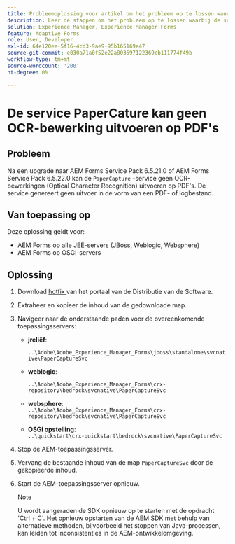 ```yaml
---
title: Probleemoplossing voor artikel om het probleem op te lossen wanneer de PaperCapture-service geen OCR-bewerkingen (Optical Character Recognition) uitvoert op PDF's.
description: Leer de stappen om het probleem op te lossen waarbij de service Documentdigitalisering geen OCR-bewerkingen (Optical Character Recognition) uitvoert op PDF's.
solution: Experience Manager, Experience Manager Forms
feature: Adaptive Forms
role: User, Developer
exl-id: 64e120ee-5f16-4cd3-9ae9-95b165169e47
source-git-commit: e030a71a0f52e22a803597122369cb111774f49b
workflow-type: tm+mt
source-wordcount: '200'
ht-degree: 0%

---
```



# De service PaperCature kan geen OCR-bewerking uitvoeren op PDF&#39;s

## Probleem

Na een upgrade naar AEM Forms Service Pack 6.5.21.0 of AEM Forms Service Pack 6.5.22.0 kan de `PaperCapture` -service geen OCR-bewerkingen (Optical Character Recognition) uitvoeren op PDF&#39;s. De service genereert geen uitvoer in de vorm van een PDF- of logbestand.

## Van toepassing op

Deze oplossing geldt voor:

* AEM Forms op alle JEE-servers (JBoss, Weblogic, Websphere)
* AEM Forms op OSGi-servers

## Oplossing

1. Download [ hotfix ](https://nam04.safelinks.protection.outlook.com/?url=https%3A%2F%2Fexperience.adobe.com%2F%23%2Fdownloads%2Fcontent%2Fsoftware-distribution%2Fen%2Faem.html%3Fpackage%3D%2Fcontent%2Fsoftware-distribution%2Fen%2Fdetails.html%2Fcontent%2Fdam%2Faem%2Fpublic%2Fadobe%2Fpackages%2Fcq650%2Fhotfix%2FPaperCaptureSvc.zip&amp;data=05%7C02%7Cruchitas%40adobe.com%7Cf50f80aab6994875271a08dc91f2f137%7Cfa7b1b5a7b34438794aed2c178decee1%7C0%7C0%7C638545719814675925%7CUnknown%7CTWFpbGZsb3d8eyJWIjoiMC4wLjAwMDAiLCJQIjoiV2luMzIiLCJBTiI6Ik1haWwiLCJXVCI6Mn0%3D%7C0%7C%7C%7C&amp;sdata=9pTrMfiMD%2B5kQezxsZwTdOmaaktxURR99d7f6wHr%2FWQ%3D&amp;reserved=0) van het portaal van de Distributie van de Software.
1. Extraheer en kopieer de inhoud van de gedownloade map.
1. Navigeer naar de onderstaande paden voor de overeenkomende toepassingsservers:
   * **jreliëf**:

     `..\Adobe\Adobe_Experience_Manager_Forms\jboss\standalone\svcnative\PaperCaptureSvc`
   * **weblogic**:

     `..\Adobe\Adobe_Experience_Manager_Forms\crx-repository\bedrock\svcnative\PaperCaptureSvc`
   * **websphere**:\
     `..\Adobe\Adobe_Experience_Manager_Forms\crx-repository\bedrock\svcnative\PaperCaptureSvc`
   * **OSGi opstelling**:\
     `..\quickstart\crx-quickstart\bedrock\svcnative\PaperCaptureSvc`
1. Stop de AEM-toepassingsserver.
1. Vervang de bestaande inhoud van de map `PaperCaptureSvc` door de gekopieerde inhoud.
1. Start de AEM-toepassingsserver opnieuw.

   >[!NOTE]
   >
   > U wordt aangeraden de SDK opnieuw op te starten met de opdracht &#39;Ctrl + C&#39;. Het opnieuw opstarten van de AEM SDK met behulp van alternatieve methoden, bijvoorbeeld het stoppen van Java-processen, kan leiden tot inconsistenties in de AEM-ontwikkelomgeving.
